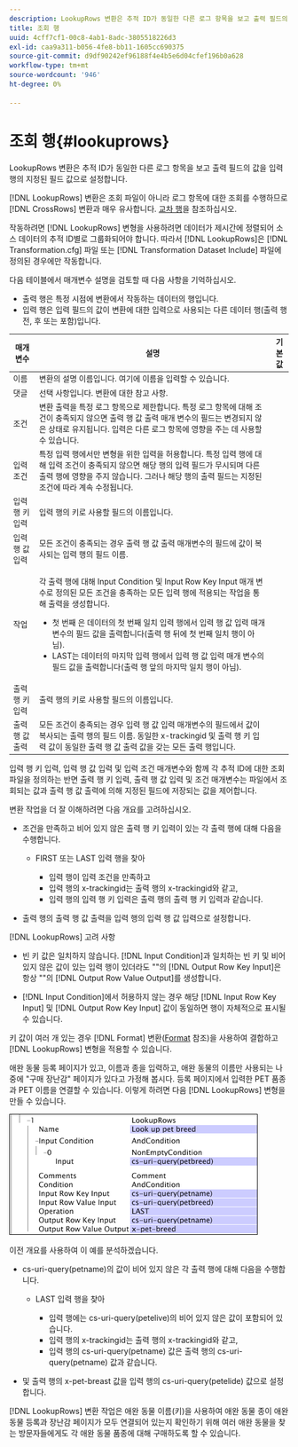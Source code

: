 ```yaml
---
description: LookupRows 변환은 추적 ID가 동일한 다른 로그 항목을 보고 출력 필드의 값을 입력 행의 지정된 필드 값으로 설정합니다.
title: 조회 행
uuid: 4cff7cf1-00c8-4ab1-8adc-3805518226d3
exl-id: caa9a311-b056-4fe8-bb11-1605cc690375
source-git-commit: d9df90242ef96188f4e4b5e6d04cfef196b0a628
workflow-type: tm+mt
source-wordcount: '946'
ht-degree: 0%

---
```


# 조회 행{#lookuprows}

LookupRows 변환은 추적 ID가 동일한 다른 로그 항목을 보고 출력 필드의 값을 입력 행의 지정된 필드 값으로 설정합니다.

[!DNL LookupRows] 변환은 조회 파일이 아니라 로그 항목에 대한 조회를 수행하므로 [!DNL CrossRows] 변환과 매우 유사합니다. [교차 행](../../../../../home/c-dataset-const-proc/c-data-trans/c-transf-types/c-standard-transf/c-crossrows.md#concept-fcace08804f54db397ed631cc13ff4f2)을 참조하십시오.

작동하려면 [!DNL LookupRows] 변형을 사용하려면 데이터가 제시간에 정렬되어 소스 데이터의 추적 ID별로 그룹화되어야 합니다. 따라서 [!DNL LookupRows]은 [!DNL Transformation.cfg] 파일 또는 [!DNL Transformation Dataset Include] 파일에 정의된 경우에만 작동합니다.

다음 테이블에서 매개변수 설명을 검토할 때 다음 사항을 기억하십시오.

* 출력 행은 특정 시점에 변환에서 작동하는 데이터의 행입니다.
* 입력 행은 입력 필드의 값이 변환에 대한 입력으로 사용되는 다른 데이터 행(출력 행 전, 후 또는 포함)입니다.

<table id="table_AB68A89ECD5C45F39B8433F994BBD7D8"> 
 <thead> 
  <tr> 
   <th colname="col1" class="entry"> 매개 변수 </th> 
   <th colname="col2" class="entry"> 설명 </th> 
   <th colname="col3" class="entry"> 기본값 </th> 
  </tr> 
 </thead>
 <tbody> 
  <tr> 
   <td colname="col1"> 이름 </td> 
   <td colname="col2"> 변환의 설명 이름입니다. 여기에 이름을 입력할 수 있습니다. </td> 
   <td colname="col3"> </td> 
  </tr> 
  <tr> 
   <td colname="col1"> 댓글 </td> 
   <td colname="col2"> 선택 사항입니다. 변환에 대한 참고 사항. </td> 
   <td colname="col3"> </td> 
  </tr> 
  <tr> 
   <td colname="col1"> 조건 </td> 
   <td colname="col2"> 변환 출력을 특정 로그 항목으로 제한합니다. 특정 로그 항목에 대해 조건이 충족되지 않으면 출력 행 값 출력 매개 변수의 필드는 변경되지 않은 상태로 유지됩니다. 입력은 다른 로그 항목에 영향을 주는 데 사용할 수 있습니다. </td> 
   <td colname="col3"> </td> 
  </tr> 
  <tr> 
   <td colname="col1"> 입력 조건 </td> 
   <td colname="col2">특정 입력 행에서만 변형을 위한 입력을 허용합니다. 특정 입력 행에 대해 <span class="wintitle"> 입력</span> 조건이 충족되지 않으면 해당 행의 입력 필드가 무시되며 다른 출력 행에 영향을 주지 않습니다. 그러나 해당 행의 출력 필드는 지정된 조건에 따라 계속 수정됩니다. </td> 
   <td colname="col3"> </td> 
  </tr> 
  <tr> 
   <td colname="col1"> 입력 행 키 입력 </td> 
   <td colname="col2"> 입력 행의 키로 사용할 필드의 이름입니다. </td> 
   <td colname="col3"> </td> 
  </tr> 
  <tr> 
   <td colname="col1"> 입력 행 값 입력 </td> 
   <td colname="col2"> 모든 조건이 충족되는 경우 출력 행 값 출력 매개변수의 필드에 값이 복사되는 입력 행의 필드 이름. </td> 
   <td colname="col3"> </td> 
  </tr> 
  <tr> 
   <td colname="col1"> 작업 </td> 
   <td colname="col2"> <p>각 출력 행에 대해 <span class="wintitle"> Input</span> Condition 및 Input Row Key Input 매개 변수로 정의된 모든 조건을 충족하는 모든 입력 행에 적용되는 작업을 통해 출력을 생성합니다. 
     <ul id="ul_16FB152CB558497794DDED72A2F05CDD"> 
      <li id="li_22DA9F814E4E42D0B21E90B63A2A7A0E"> 첫 번째 은 데이터의 첫 번째 일치 입력 행에서 입력 행 값 입력 매개 변수의 필드 값을 출력합니다(출력 행 뒤에 첫 번째 일치 행이 아님). </li> 
      <li id="li_45E00C3DE0494A1CB5C09B942088F161"> LAST는 데이터의 마지막 입력 행에서 입력 행 값 입력 매개 변수의 필드 값을 출력합니다(출력 행 앞의 마지막 일치 행이 아님). </li> 
     </ul> </p> </td> 
   <td colname="col3"> </td> 
  </tr> 
  <tr> 
   <td colname="col1"> 출력 행 키 입력 </td> 
   <td colname="col2"> 출력 행의 키로 사용할 필드의 이름입니다. </td> 
   <td colname="col3"> </td> 
  </tr> 
  <tr> 
   <td colname="col1"> 출력 행 값 출력 </td> 
   <td colname="col2">모든 조건이 충족되는 경우 입력 행 값 입력 매개변수의 필드에서 값이 복사되는 출력 행의 필드 이름. 동일한 x-trackingid 및 <span class="wintitle"> 출력 행 키 입력 </span>값이 동일한 <span class="wintitle"> 출력 행 값 출력</span> 값을 갖는 모든 출력 행입니다. </td> 
   <td colname="col3"> </td> 
  </tr> 
 </tbody> 
</table>

입력 행 키 입력, 입력 행 값 입력 및 입력 조건 매개변수와 함께 각 추적 ID에 대한 조회 파일을 정의하는 반면 출력 행 키 입력, 출력 행 값 입력 및 조건 매개변수는 파일에서 조회되는 값과 출력 행 값 출력에 의해 지정된 필드에 저장되는 값을 제어합니다.

변환 작업을 더 잘 이해하려면 다음 개요를 고려하십시오.

* 조건을 만족하고 비어 있지 않은 출력 행 키 입력이 있는 각 출력 행에 대해 다음을 수행합니다.

   * FIRST 또는 LAST 입력 행을 찾아

      * 입력 행이 입력 조건을 만족하고
      * 입력 행의 x-trackingid는 출력 행의 x-trackingid와 같고,
      * 입력 행의 입력 행 키 입력은 출력 행의 출력 행 키 입력과 같습니다.

* 출력 행의 출력 행 값 출력을 입력 행의 입력 행 값 입력으로 설정합니다.

[!DNL LookupRows] 고려 사항

* 빈 키 값은 일치하지 않습니다. [!DNL Input Condition]과 일치하는 빈 키 및 비어 있지 않은 값이 있는 입력 행이 있더라도 &quot;&quot;의 [!DNL Output Row Key Input]은 항상 &quot;&quot;의 [!DNL Output Row Value Output]를 생성합니다.

* [!DNL Input Condition]에서 허용하지 않는 경우 해당 [!DNL Input Row Key Input] 및 [!DNL Output Row Key Input] 값이 동일하면 행이 자체적으로 표시될 수 있습니다.

키 값이 여러 개 있는 경우 [!DNL Format] 변환([Format](../../../../../home/c-dataset-const-proc/c-data-trans/c-transf-types/c-standard-transf/c-format.md#concept-3de04869181e4694ab072b092186684b) 참조)을 사용하여 결합하고 [!DNL LookupRows] 변형을 적용할 수 있습니다.

애완 동물 등록 페이지가 있고, 이름과 종을 입력하고, 애완 동물의 이름만 사용되는 나중에 &quot;구매 장난감&quot; 페이지가 있다고 가정해 봅시다. 등록 페이지에서 입력한 PET 품종과 PET 이름을 연결할 수 있습니다. 이렇게 하려면 다음 [!DNL LookupRows] 변형을 만들 수 있습니다.

![](assets/cfg_TransformationType_LookupRows.png)

이전 개요를 사용하여 이 예를 분석하겠습니다.

* cs-uri-query(petname)의 값이 비어 있지 않은 각 출력 행에 대해 다음을 수행합니다.

   * LAST 입력 행을 찾아

      * 입력 행에는 cs-uri-query(petelive)의 비어 있지 않은 값이 포함되어 있습니다.
      * 입력 행의 x-trackingid는 출력 행의 x-trackingid와 같고,
      * 입력 행의 cs-uri-query(petname) 값은 출력 행의 cs-uri-query(petname) 값과 같습니다.

* 및 출력 행의 x-pet-breast 값을 입력 행의 cs-uri-query(petelide) 값으로 설정합니다.

[!DNL LookupRows] 변환 작업은 애완 동물 이름(키)을 사용하여 애완 동물 종이 애완 동물 등록과 장난감 페이지가 모두 연결되어 있는지 확인하기 위해 여러 애완 동물을 찾는 방문자들에게도 각 애완 동물 품종에 대해 구매하도록 할 수 있습니다.
